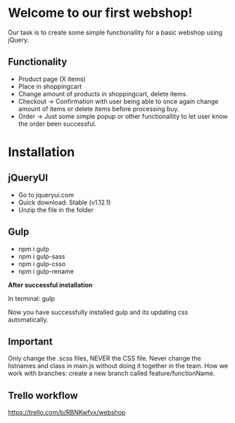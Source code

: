# Welcome to our first webshop!

Our task is to create some simple functionallity for a basic webshop using jQuery.

## Functionality

- Product page (X items)
- Place in shoppingcart
- Change amount of products in shoppingcart, delete items.
- Checkout -> Confirmation with user being able to once again change amount of items or delete items before processing buy.
- Order -> Just some simple popup or other functionallity to let user know the order been successful.

# Installation

## jQueryUI

- Go to jqueryui.com
- Quick download: Stable (v1.12.1)
- Unzip the file in the folder

## Gulp

- npm i gulp
- npm i gulp-sass
- npm i gulp-csso
- npm i gulp-rename

**After successful installation**

In terminal: gulp

Now you have successfully installed gulp and its updating css automatically.

## Important

Only change the .scss files, NEVER the CSS file.
Never change the listnames and class in main.js without doing it together in the team.
How we work with branches: create a new branch called feature/functionName.

## Trello workflow

https://trello.com/b/RBNKwfvx/webshop
